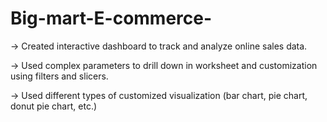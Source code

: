 # Big-mart-E-commerce-
-> Created interactive dashboard to track and analyze online sales data.

-> Used complex parameters to drill down in worksheet and customization using filters and slicers.

-> Used different types of customized visualization (bar chart, pie chart, donut pie chart, etc.)
